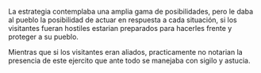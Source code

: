 La estrategia contemplaba una amplia gama de posibilidades, pero le daba al pueblo la
posibilidad de actuar en respuesta a cada situación, si los visitantes fueran hostiles
estarian preparados para hacerles frente y proteger a su pueblo.

Mientras que si los visitantes eran aliados, practicamente no notarian la presencia de 
este ejercito que ante todo se manejaba con sigilo y astucia.
